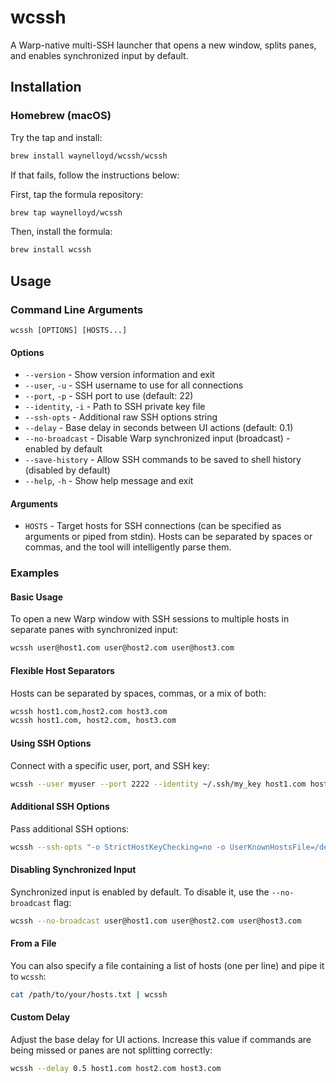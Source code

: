 # wcssh

A Warp-native multi-SSH launcher that opens a new window, splits panes, and enables synchronized input by default.

## Installation

### Homebrew (macOS)

Try the tap and install:

```sh
brew install waynelloyd/wcssh/wcssh
```

If that fails, follow the instructions below:

First, tap the formula repository:

```sh
brew tap waynelloyd/wcssh
```

Then, install the formula:

```sh
brew install wcssh
```

## Usage

### Command Line Arguments

```
wcssh [OPTIONS] [HOSTS...]
```

#### Options

- `--version` - Show version information and exit
- `--user`, `-u` - SSH username to use for all connections
- `--port`, `-p` - SSH port to use (default: 22)
- `--identity`, `-i` - Path to SSH private key file
- `--ssh-opts` - Additional raw SSH options string
- `--delay` - Base delay in seconds between UI actions (default: 0.1)
- `--no-broadcast` - Disable Warp synchronized input (broadcast) - enabled by default
- `--save-history` - Allow SSH commands to be saved to shell history (disabled by default)
- `--help`, `-h` - Show help message and exit

#### Arguments

- `HOSTS` - Target hosts for SSH connections (can be specified as arguments or piped from stdin). Hosts can be separated by spaces or commas, and the tool will intelligently parse them.

### Examples

#### Basic Usage

To open a new Warp window with SSH sessions to multiple hosts in separate panes with synchronized input:

```sh
wcssh user@host1.com user@host2.com user@host3.com
```

#### Flexible Host Separators

Hosts can be separated by spaces, commas, or a mix of both:

```sh
wcssh host1.com,host2.com host3.com
wcssh host1.com, host2.com, host3.com
```

#### Using SSH Options

Connect with a specific user, port, and SSH key:

```sh
wcssh --user myuser --port 2222 --identity ~/.ssh/my_key host1.com host2.com
```

#### Additional SSH Options

Pass additional SSH options:

```sh
wcssh --ssh-opts "-o StrictHostKeyChecking=no -o UserKnownHostsFile=/dev/null" host1.com host2.com
```

#### Disabling Synchronized Input

Synchronized input is enabled by default. To disable it, use the `--no-broadcast` flag:

```sh
wcssh --no-broadcast user@host1.com user@host2.com user@host3.com
```

#### From a File

You can also specify a file containing a list of hosts (one per line) and pipe it to `wcssh`:

```sh
cat /path/to/your/hosts.txt | wcssh
```

#### Custom Delay

Adjust the base delay for UI actions. Increase this value if commands are being missed or panes are not splitting correctly:

```sh
wcssh --delay 0.5 host1.com host2.com host3.com
```
